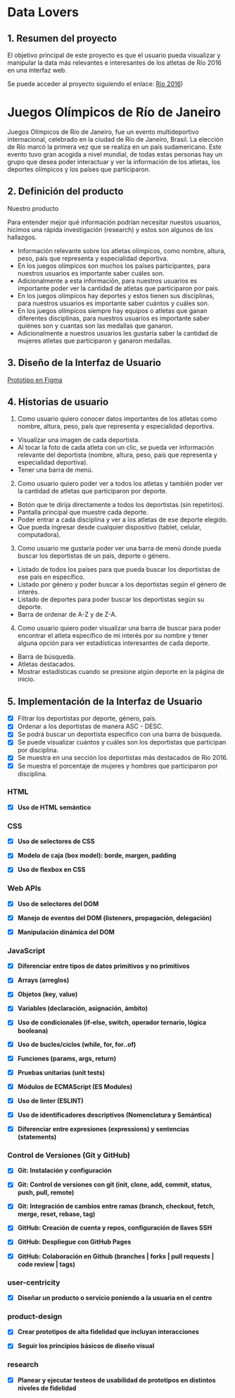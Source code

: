 # Data Lovers

## 1. Resumen del proyecto

El objetivo principal de este proyecto es que el usuario pueda visualizar y manipular la data más relevantes e interesantes de los atletas de Río 2016 en una interfaz web.

Se puede acceder al proyecto siguiendo el enlace: 
[Río 2016](https://brivanessa.github.io/LIM018-data-lovers/src/))

# Juegos Olímpicos de Río de Janeiro

Juegos Olímpicos de Río de Janeiro, fue un evento multideportivo internacional,
celebrado en la ciudad de Río de Janeiro, Brasil. La elección de Río marcó la
primera vez que se realiza en un país sudamericano. Este evento tuvo gran
acogida a nivel mundial, de todas estas personas hay un grupo que desea poder
interactuar y ver la información de los atletas, los deportes olímpicos y los
países que participaron.

## 2. Definición del producto

Nuestro producto 

Para entender mejor qué información podrían necesitar nuestos usuarios,
hicimos una rápida investigación (research) y estos son algunos de los
hallazgos.

- Información relevante sobre los atletas olímpicos, como nombre, altura, peso,
país que representa y especialidad deportiva.
- En los juegos olímpicos son muchos los países participantes, para nuestros
usuarios es importante saber cuáles son.
- Adicionalmente a esta información, para nuestros usuarios es importante poder
ver la cantidad de atletas que participaron por país.
- En los juegos olímpicos hay deportes y estos tienen sus disciplinas, para
nuestros usuarios es importante saber cuántos y cuáles son.
- En los juegos olímpicos siempre hay equipos o atletas que ganan diferentes
disciplinas, para nuestros usuarios es importante saber quiénes son y cuantas
son las medallas que ganaron.
- Adicionalmente a nuestros usuarios les gustaría saber la cantidad de mujeres
atletas que participaron y ganaron medallas.

## 3. Diseño de la Interfaz de Usuario

[Prototipo en Figma](https://www.figma.com/file/YT5fv7nPDd5rfFfwFQUAPn/Untitled?node-id=77%3A147)

## 4. Historias de usuario

1. Como usuario quiero conocer datos importantes de los atletas como nombre, altura, peso, país que representa y especialidad deportiva.
  - Visualizar una imagen de cada deportista.
  - Al tocar la foto de cada atleta con un clic, se pueda ver información relevante del deportista (nombre, altura, peso, país que representa y especialidad deportiva).
  - Tener una barra de menú.

2. Como usuario quiero poder ver a todos los atletas y también poder ver la cantidad de atletas que participaron por deporte.
  - Botón que te dirija directamente a todos los deportistas (sin repetirlos).
  - Pantalla principal que muestre cada deporte.
  - Poder entrar a cada disciplina y ver a los atletas de ese deporte elegido.
  - Que pueda ingresar desde cualquier dispositivo (tablet, celular, computadora).

3. Como usuario me gustaría poder ver una barra de menú donde pueda buscar los deportistas de un país, deporte o género.
  - Listado de todos los países para que pueda buscar los deportistas de ese país en específico.
  - Listado por género y poder buscar a los deportistas según el género de interés.
  - Listado de deportes para poder buscar los deportistas según su deporte.
  - Barra de ordenar de A-Z y de Z-A.

4. Como usuario quiero poder visualizar una barra de buscar para poder encontrar el atleta específico de mi interés por su nombre y tener alguna opción para ver estadísticas interesantes de cada deporte.
  - Barra de búsqueda.
  - Atletas destacados.
  - Mostrar estadísticas cuando se presione algún deporte en la página de inicio.

## 5. Implementación de la Interfaz de Usuario

- [X] Filtrar los deportistas por deporte, género, país.
- [X] Ordenar a los deportistas de manera ASC - DESC.
- [X] Se podrá buscar un deportista específico con una barra de búsqueda.
- [X] Se puede visualizar cuántos y cuáles son los deportistas que participan por disciplina.
- [X] Se muestra en una sección los deportistas más destacados de Río 2016.
- [X] Se muestra el porcentaje de mujeres y hombres que participaron por disciplina.

### HTML

- [X] **Uso de HTML semántico**

### CSS

- [X] **Uso de selectores de CSS**

- [X] **Modelo de caja (box model): borde, margen, padding**

- [X] **Uso de flexbox en CSS**

### Web APIs

- [X] **Uso de selectores del DOM**

- [X] **Manejo de eventos del DOM (listeners, propagación, delegación)**

- [X] **Manipulación dinámica del DOM**

### JavaScript

- [X] **Diferenciar entre tipos de datos primitivos y no primitivos**

- [X] **Arrays (arreglos)**

- [X] **Objetos (key, value)**

- [X] **Variables (declaración, asignación, ámbito)**

- [X] **Uso de condicionales (if-else, switch, operador ternario, lógica booleana)**

- [X] **Uso de bucles/ciclos (while, for, for..of)**

- [X] **Funciones (params, args, return)**

- [X] **Pruebas unitarias (unit tests)**

- [X] **Módulos de ECMAScript (ES Modules)**

- [X] **Uso de linter (ESLINT)**

- [X] **Uso de identificadores descriptivos (Nomenclatura y Semántica)**

- [X] **Diferenciar entre expresiones (expressions) y sentencias (statements)**

### Control de Versiones (Git y GitHub)

- [X] **Git: Instalación y configuración**

- [X] **Git: Control de versiones con git (init, clone, add, commit, status, push, pull, remote)**

- [X] **Git: Integración de cambios entre ramas (branch, checkout, fetch, merge, reset, rebase, tag)**

- [X] **GitHub: Creación de cuenta y repos, configuración de llaves SSH**

- [X] **GitHub: Despliegue con GitHub Pages**

- [X] **GitHub: Colaboración en Github (branches | forks | pull requests | code review | tags)**

### user-centricity

- [X] **Diseñar un producto o servicio poniendo a la usuaria en el centro**

### product-design

- [X] **Crear prototipos de alta fidelidad que incluyan interacciones**

- [X] **Seguir los principios básicos de diseño visual**

### research

- [X] **Planear y ejecutar testeos de usabilidad de prototipos en distintos niveles de fidelidad**
